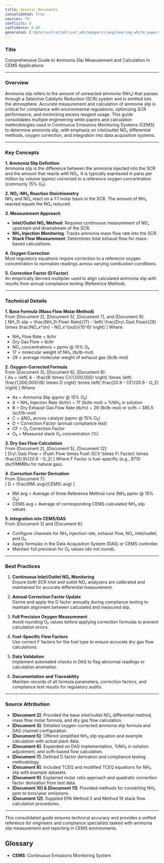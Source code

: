 ```yaml
---
title: General_Documents
consolidated: true
sources: 79
conflicts: 0
confidence: 0.80
generated: ['data\\extracted\\set_whitepapers\\engineering_white_papers_WhitePapers_Alarms_RetriggerRelayOutputAlarmdocx_90deeaa2.md', 'data\\extracted\\set_whitepapers\\engineering_white_papers_WhitePapers_AmmoniaSlip_AmmoniaSlipCalculationpdf_ee8268f6.md', 'data\\extracted\\set_whitepapers\\engineering_white_papers_WhitePapers_AmmoniaSlip_AmmoniaSlipCalculationxlsx_7514d17d.md', 'data\\extracted\\set_whitepapers\\engineering_white_papers_WhitePapers_AmmoniaSlip_Ammonia_Slipequationdocx_0bda66bb.md', 'data\\extracted\\set_whitepapers\\engineering_white_papers_WhitePapers_AmmoniaSlip_EmpireNH3slipxlsx_7399a0a4.md', 'data\\extracted\\set_whitepapers\\engineering_white_papers_WhitePapers_AmmoniaSlip_ESCAmmoniaSlipCalculationxls_cbc4be89.md', 'data\\extracted\\set_whitepapers\\engineering_white_papers_WhitePapers_AmmoniaSlip_NH3SlipCalculationApproachpdf_36d8572a.md', 'data\\extracted\\set_whitepapers\\engineering_white_papers_WhitePapers_AmmoniaSlip_NH3slipcalculationsxls_692ae2a3.md', 'data\\extracted\\set_whitepapers\\engineering_white_papers_WhitePapers_AmmoniaSlip_NH3SLIPDocument_editpdf_7b1ad1e0.md', 'data\\extracted\\set_whitepapers\\engineering_white_papers_WhitePapers_AmmoniaSlip_NH3TONSfromNH3PPM111210Rev1xlsx_ee61d34a.md', 'data\\extracted\\set_whitepapers\\engineering_white_papers_WhitePapers_AmmoniaSlip_NH3TONSfromNH3PPMxlsx_4a7890af.md', 'data\\extracted\\set_whitepapers\\engineering_white_papers_WhitePapers_AmmoniaSlip_stack_testing_equationspdf_fc2559c8.md', 'data\\extracted\\set_whitepapers\\engineering_white_papers_WhitePapers_Calculations_ConfigurePMDAILYAVGProcessNowTaskforRegulation6048Dafdocx_3992f4be.md', 'data\\extracted\\set_whitepapers\\engineering_white_papers_WhitePapers_Calculations_GHGCalculationComparisondocx_aa8c17c8.md', 'data\\extracted\\set_whitepapers\\engineering_white_papers_WhitePapers_Calculations_H2SO4_Calcspdf_46d0f226.md', 'data\\extracted\\set_whitepapers\\engineering_white_papers_WhitePapers_Calculations_OptimePrecision20050211JLBpdf_2c025a7f.md', 'data\\extracted\\set_whitepapers\\engineering_white_papers_WhitePapers_CalibrationCorrection_EngineeringStandard-CalibrationCorrection-Rev11-01-2021pdf_605a61ca.md', 'data\\extracted\\set_whitepapers\\engineering_white_papers_WhitePapers_ConsecutiveDaysCalDriftover2XPS_EquationsListdocx_52de72f2.md', 'data\\extracted\\set_whitepapers\\engineering_white_papers_WhitePapers_ControlCharts_EPA_Control_Chart_Methodology_for_DetectingUndepdf_8bb1c3ce.md', 'data\\extracted\\set_whitepapers\\engineering_white_papers_WhitePapers_ControlCharts_Lowman_CS4_CO2_Control_Chartxls_4cd21ddb.md', 'data\\extracted\\set_whitepapers\\engineering_white_papers_WhitePapers_EquationsListdocx_f4297b57.md', 'data\\extracted\\set_whitepapers\\engineering_white_papers_WhitePapers_FleetVision_FV311RNs_GR_06-2012pdf_4d653765.md', 'data\\extracted\\set_whitepapers\\engineering_white_papers_WhitePapers_FleetVision_FVOnlineHelpFVAgentandStackVisionConnectiondocx_42a8d9a6.md', 'data\\extracted\\set_whitepapers\\engineering_white_papers_WhitePapers_FleetVision_FV_InstallGuide_2012-05pdf_8fe8d86f.md', 'data\\extracted\\set_whitepapers\\engineering_white_papers_WhitePapers_FleetVision_FV_PrintedGuide_2012-06pdf_94e946c8.md', 'data\\extracted\\set_whitepapers\\engineering_white_papers_WhitePapers_ForceStackVisionUninstall_HowtoForceUninstallStackVisiondocx_a36d6b2f.md', 'data\\extracted\\set_whitepapers\\engineering_white_papers_WhitePapers_LoggerReconciliation_ProcessforEngineeringLoggerReconciliationsMay2019docx_9734c828.md', 'data\\extracted\\set_whitepapers\\engineering_white_papers_WhitePapers_Moisture_FlueGasMoistureLevelsDownstreamofaScrubberpdf_138f5869.md', 'data\\extracted\\set_whitepapers\\engineering_white_papers_WhitePapers_Moisture_MoistureCalculationsxlsx_b389940b.md', 'data\\extracted\\set_whitepapers\\engineering_white_papers_WhitePapers_Moisture_physical_properties_tablepdf_8a0ce796.md', 'data\\extracted\\set_whitepapers\\engineering_white_papers_WhitePapers_Moisture_RMBMoistureCalculationxls_107f6bfc.md', 'data\\extracted\\set_whitepapers\\engineering_white_papers_WhitePapers_Moisture_SaturationMoistureCalculationxlsx_374381ed.md', 'data\\extracted\\set_whitepapers\\engineering_white_papers_WhitePapers_Moisture_vaporPressurepdf_77ba1eb9.md', 'data\\extracted\\set_whitepapers\\engineering_white_papers_WhitePapers_Moisture_waterpercentcalcxlsx_63f0310c.md', 'data\\extracted\\set_whitepapers\\engineering_white_papers_WhitePapers_PADEPRev8_CEMOnlineGuidance20110621docx_7e566edb.md', 'data\\extracted\\set_whitepapers\\engineering_white_papers_WhitePapers_PADEPRev8_Certificationpdf_1d4f8477.md', 'data\\extracted\\set_whitepapers\\engineering_white_papers_WhitePapers_PADEPRev8_ExternalDOC-csmm_8_implementation___lesson_learned_standardspdf_2143f765.md', 'data\\extracted\\set_whitepapers\\engineering_white_papers_WhitePapers_PADEPRev8_Old_PADEPRegulationspdf_e68d1cbd.md', 'data\\extracted\\set_whitepapers\\engineering_white_papers_WhitePapers_PADEPRev8_Old_Title25Padeppdf_4c57d234.md', 'data\\extracted\\set_whitepapers\\engineering_white_papers_WhitePapers_PADEPRev8_PaDEPProcessGuidexlsx_e36a4dcc.md', 'data\\extracted\\set_whitepapers\\engineering_white_papers_WhitePapers_PADEPRev8_PADEPReportingNotesdocx_9a31f1eb.md', 'data\\extracted\\set_whitepapers\\engineering_white_papers_WhitePapers_PADEPRev8_PADEPSafePassageRoadMapxls_9835ccc5.md', 'data\\extracted\\set_whitepapers\\engineering_white_papers_WhitePapers_PADEPRev8_PADEPTermsandNotesdocx_cf04b587.md', 'data\\extracted\\set_whitepapers\\engineering_white_papers_WhitePapers_PADEPRev8_possiblePADEPQuestionsdocx_13dc1c29.md', 'data\\extracted\\set_whitepapers\\engineering_white_papers_WhitePapers_PADEPRev8_ProcessCodesforPaDEPEDRmaptoReasonCodesinStackVisionasdodocx_117b25f1.md', 'data\\extracted\\set_whitepapers\\engineering_white_papers_WhitePapers_PADEPRev8_SV_PADEPUserRef_Aug2013pdf_11a6d04c.md', 'data\\extracted\\set_whitepapers\\engineering_white_papers_WhitePapers_RatioEvaluation_RatioEvaluationxlsx_131ef366.md', 'data\\extracted\\set_whitepapers\\engineering_white_papers_WhitePapers_SampleTests_7-DayCalibrationErrorTestpdf_f17bcd7c.md', 'data\\extracted\\set_whitepapers\\engineering_white_papers_WhitePapers_SampleTests_AnalyzerRangeEvaluationpdf_d5155baa.md', 'data\\extracted\\set_whitepapers\\engineering_white_papers_WhitePapers_SampleTests_CertificationEventspdf_34e4c2dd.md', 'data\\extracted\\set_whitepapers\\engineering_white_papers_WhitePapers_SampleTests_CycleTimeTestpdf_9427eb03.md', 'data\\extracted\\set_whitepapers\\engineering_white_papers_WhitePapers_SampleTests_DiagnosticAnalyzerRangepdf_c93dddc1.md', 'data\\extracted\\set_whitepapers\\engineering_white_papers_WhitePapers_SampleTests_ECMPSTestHistorypdf_95059768.md', 'data\\extracted\\set_whitepapers\\engineering_white_papers_WhitePapers_SampleTests_Flow-To-Loadpdf_d3e20d7c.md', 'data\\extracted\\set_whitepapers\\engineering_white_papers_WhitePapers_SampleTests_FlowMonitorLeakCheckpdf_e0e74e0a.md', 'data\\extracted\\set_whitepapers\\engineering_white_papers_WhitePapers_SampleTests_FormulaVerificationpdf_8f8537d9.md', 'data\\extracted\\set_whitepapers\\engineering_white_papers_WhitePapers_SampleTests_LinearityTestpdf_6b436f01.md', 'data\\extracted\\set_whitepapers\\engineering_white_papers_WhitePapers_SampleTests_NoxCorrelationTestpdf_3979bce5.md', 'data\\extracted\\set_whitepapers\\engineering_white_papers_WhitePapers_SampleTests_OpacityTestpdf_9bf15219.md', 'data\\extracted\\set_whitepapers\\engineering_white_papers_WhitePapers_SampleTests_RATAFINALpdf_db852e94.md', 'data\\extracted\\set_whitepapers\\engineering_white_papers_WhitePapers_SampleTests_RATATestpdf_821ce977.md', 'data\\extracted\\set_whitepapers\\engineering_white_papers_WhitePapers_ServerMigration_HowtoForceUninstallStackVisiondocx_e554144b.md', 'data\\extracted\\set_whitepapers\\engineering_white_papers_WhitePapers_ServerMigration_Old_ServerMigrationCheckList20210825docx_a9f72d77.md', 'data\\extracted\\set_whitepapers\\engineering_white_papers_WhitePapers_ServerMigration_Old_ServerMigrationCheckList20210916docx_53715b6a.md', 'data\\extracted\\set_whitepapers\\engineering_white_papers_WhitePapers_ServerMigration_Old_ServerMigration_Kick-OffMeeting_Agendadocx_386f8f59.md', 'data\\extracted\\set_whitepapers\\engineering_white_papers_WhitePapers_ServerMigration_Old_ServerMigration_Kick-OffMeeting_DATEdocx_bb2a9824.md', 'data\\extracted\\set_whitepapers\\engineering_white_papers_WhitePapers_ServerMigration_OtherRelevantFiles-GetUpdatedVersionsfromSalesForceDuringMigrationtxt_5a741c20.md', 'data\\extracted\\set_whitepapers\\engineering_white_papers_WhitePapers_ServerMigration_ServerMigrationCheckList20230511docx_1e316e9d.md', 'data\\extracted\\set_whitepapers\\engineering_white_papers_WhitePapers_ServerMigration_ServerMigrationRunthroughVideotxt_c257f181.md', 'data\\extracted\\set_whitepapers\\engineering_white_papers_WhitePapers_ServerMigration_ServerMigration_Kick-OffMeeting_Agenda_20230524docx_b10485c3.md', 'data\\extracted\\set_whitepapers\\engineering_white_papers_WhitePapers_StackVision_CHKOOC60Validationdocx_a7cc510e.md', 'data\\extracted\\set_whitepapers\\engineering_white_papers_WhitePapers_StackVision_NewSUBNON75Taskpdf_476d022a.md', 'data\\extracted\\set_whitepapers\\engineering_white_papers_WhitePapers_XScript_XScriptWhitePaper02-12-2020docx_36661866.md', 'data\\extracted\\set_whitepapers\\engineering_white_papers_WhitePapers_XScript_XScriptWhitePaper02-12-2020pdf_2054a32d.md', 'data\\extracted\\set_whitepapers\\engineering_white_papers_WhitePapers_XScript_XScriptWhitePaper05-12-2022docx_f67231bc.md', 'data\\extracted\\set_whitepapers\\engineering_white_papers_WhitePapers_XScript_XScriptWhitePaper06-11-2019docx_bb42bba8.md', 'data\\extracted\\set_whitepapers\\engineering_white_papers_WhitePapers_XScript_XScriptWhitePaper06-11-2019pdf_04e1461e.md', 'data\\extracted\\set_whitepapers\\engineering_white_papers_WhitePapers_XScript_XScriptWhitePaper11-2-2023docx_340ffb01.md', 'data\\extracted\\set_whitepapers\\engineering_white_papers_WhitePapers_XScript_XScriptWhitePaper11-27-18docx_71bd2b56.md']  # This would be a timestamp
---
```


### Title
Comprehensive Guide to Ammonia Slip Measurement and Calculation in CEMS Applications

---

### Overview
Ammonia slip refers to the amount of unreacted ammonia (NH₃) that passes through a Selective Catalytic Reduction (SCR) system and is emitted into the atmosphere. Accurate measurement and calculation of ammonia slip is critical for compliance with environmental regulations, optimizing SCR performance, and minimizing excess reagent usage. This guide consolidates multiple engineering white papers and calculation methodologies used in Continuous Emissions Monitoring Systems (CEMS) to determine ammonia slip, with emphasis on inlet/outlet NOₓ differential methods, oxygen correction, and integration into data acquisition systems.

---

### Key Concepts

**1. Ammonia Slip Definition**  
Ammonia slip is the difference between the ammonia injected into the SCR and the amount that reacts with NOₓ. It is typically expressed in parts per million by volume (ppmv) corrected to a reference oxygen concentration (commonly 15% O₂).

**2. NOₓ–NH₃ Reaction Stoichiometry**  
NH₃ and NOₓ react on a 1:1 molar basis in the SCR. The amount of NH₃ reacted equals the NOₓ reduced.

**3. Measurement Approach**  
- **Inlet/Outlet NOₓ Method**: Requires continuous measurement of NOₓ upstream and downstream of the SCR.
- **NH₃ Injection Monitoring**: Tracks ammonia mass flow rate into the SCR.
- **Stack Flow Measurement**: Determines total exhaust flow for mass-based calculations.

**4. Oxygen Correction**  
Most regulatory equations require correction to a reference oxygen concentration to normalize readings across varying combustion conditions.

**5. Correction Factor (D Factor)**  
An empirically derived multiplier used to align calculated ammonia slip with results from annual compliance testing (Reference Method).

---

### Technical Details

**1. Base Formula (Mass Flow Molar Method)**  
From [Document 2], [Document 5], [Document 7], and [Document 9]:  
\[
NH_3\ slip = \frac{NH_3\ Flow\ Rate}{17} - \left( \frac{Dry\ Gas\ Flow}{29} \times \frac{NO_x^{in} - NO_x^{out}}{10^6} \right)
\]
Where:  
- NH₃ Flow Rate = lb/hr  
- Dry Gas Flow = lb/hr  
- NOₓ concentrations = ppmv @ 15% O₂  
- 17 = molecular weight of NH₃ (lb/lb-mol)  
- 29 = average molecular weight of exhaust gas (lb/lb-mol)

**2. Oxygen-Corrected Formula**  
From [Document 3], [Document 6], [Document 8]:  
\[
As = \left[ A - \frac{B \times C}{1,000,000} \right] \times \left( \frac{1,000,000}{B} \times D \right) \times \left( \frac{20.9 - CF}{20.9 - O_2} \right)
\]
Where:  
- As = Ammonia Slip (ppmv @ 15% O₂)  
- A = NH₃ Injection Rate (lb/hr) ÷ 17 (lb/lb-mol) × %NH₃ in solution  
- B = Dry Exhaust Gas Flow Rate (lb/hr) ÷ 29 (lb/lb-mol) or scfh ÷ 385.5 (scf/lb-mol)  
- C = ΔNOₓ across catalyst (ppmv @ 15% O₂)  
- D = Correction Factor (annual compliance test)  
- CF = O₂ Correction Factor  
- O₂ = Measured stack O₂ concentration (%)

**3. Dry Gas Flow Calculation**  
From [Document 2], [Document 5], [Document 12]:  
\[
Dry\ Gas\ Flow = (Fuel\ Flow \times Fuel\ GCV \times F\ Factor) \times \frac{20.9}{20.9 - O_2}
\]
Where F Factor is fuel-specific (e.g., 8710 dscf/MMBtu for natural gas).

**4. Correction Factor Derivation**  
From [Document 7]:  
\[
D = \frac{RM\ avg}{CEMS\ avg}
\]
- RM avg = Average of three Reference Method runs (NH₃ ppmv @ 15% O₂)  
- CEMS avg = Average of corresponding CEMS-calculated NH₃ slip values

**5. Integration into CEMS/DAS**  
From [Document 3] and [Document 6]:  
- Configure channels for NH₃ injection rate, exhaust flow, NOₓ inlet/outlet, and O₂.  
- Apply formulas in the Data Acquisition System (DAS) or CEMS controller.  
- Maintain full precision for O₂ values (do not round).

---

### Best Practices

1. **Continuous Inlet/Outlet NOₓ Monitoring**  
Ensure both SCR inlet and outlet NOₓ analyzers are calibrated and maintained for accurate differential measurement.

2. **Annual Correction Factor Update**  
Derive and apply the D factor annually during compliance testing to maintain alignment between calculated and measured slip.

3. **Full Precision Oxygen Measurement**  
Avoid rounding O₂ values before applying correction formulas to prevent calculation errors.

4. **Fuel-Specific Flow Factors**  
Use correct F factors for the fuel type to ensure accurate dry gas flow calculations.

5. **Data Validation**  
Implement automated checks in DAS to flag abnormal readings or calculation anomalies.

6. **Documentation and Traceability**  
Maintain records of all formula parameters, correction factors, and compliance test results for regulatory audits.

---

### Source Attribution

- **[Document 2]**: Provided the base inlet/outlet NOₓ differential method, mass flow molar formula, and dry gas flow calculation.
- **[Document 3]**: Detailed oxygen-corrected ammonia slip formula and DAS channel configuration.
- **[Document 5]**: Offered simplified NH₃ slip equation and example calculation with actual plant data.
- **[Document 6]**: Expanded on DAS implementation, %NH₃ in solution adjustment, and scfh-based flow calculation.
- **[Document 7]**: Defined D factor derivation and compliance testing methodology.
- **[Document 8]**: Included TCEQ and modified TCEQ equations for NH₃ slip with example datasets.
- **[Document 9]**: Explained molar ratio approach and quadratic correction factor derivation from test data.
- **[Document 10] & [Document 11]**: Provided methods for converting NH₃ ppm to tons/year emissions.
- **[Document 12]**: Supplied EPA Method 2 and Method 19 stack flow calculation procedures.

---

This consolidated guide ensures technical accuracy and provides a unified reference for engineers and compliance specialists tasked with ammonia slip measurement and reporting in CEMS environments.

## Glossary

- **CEMS**: Continuous Emissions Monitoring System
